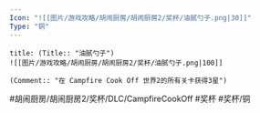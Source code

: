 ```yaml
---
Icon: "![[图片/游戏攻略/胡闹厨房/胡闹厨房2/奖杯/油腻勺子.png|30]]"
Type: "铜"
---
```

```ad-common-bronze-trophy
title: (Title:: "油腻勺子")
![[图片/游戏攻略/胡闹厨房/胡闹厨房2/奖杯/油腻勺子.png|100]]

(Comment:: "在 Campfire Cook Off 世界2的所有关卡获得3星")
```

#胡闹厨房/胡闹厨房2/奖杯/DLC/CampfireCookOff #奖杯 #奖杯/铜
